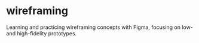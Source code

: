 # wireframing
Learning and practicing wireframing concepts with Figma, focusing on low- and high-fidelity prototypes.
